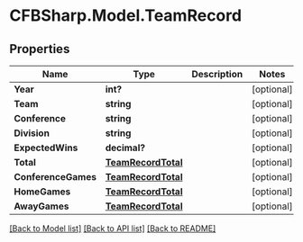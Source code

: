 # CFBSharp.Model.TeamRecord
## Properties

Name | Type | Description | Notes
------------ | ------------- | ------------- | -------------
**Year** | **int?** |  | [optional] 
**Team** | **string** |  | [optional] 
**Conference** | **string** |  | [optional] 
**Division** | **string** |  | [optional] 
**ExpectedWins** | **decimal?** |  | [optional] 
**Total** | [**TeamRecordTotal**](TeamRecordTotal.md) |  | [optional] 
**ConferenceGames** | [**TeamRecordTotal**](TeamRecordTotal.md) |  | [optional] 
**HomeGames** | [**TeamRecordTotal**](TeamRecordTotal.md) |  | [optional] 
**AwayGames** | [**TeamRecordTotal**](TeamRecordTotal.md) |  | [optional] 

[[Back to Model list]](../README.md#documentation-for-models) [[Back to API list]](../README.md#documentation-for-api-endpoints) [[Back to README]](../README.md)

